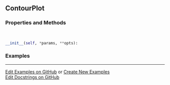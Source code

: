 ## <a id="McUtils.Plots.Plots.ContourPlot">ContourPlot</a>


### Properties and Methods
<a id="McUtils.Plots.Plots.ContourPlot.__init__" class="docs-object-method">&nbsp;</a>
```python
__init__(self, *params, **opts): 
```

### Examples


___

[Edit Examples on GitHub](https://github.com/McCoyGroup/References/edit/gh-pages/Documentation/examples/McUtils/Plots/Plots/ContourPlot.md) or 
[Create New Examples](https://github.com/McCoyGroup/References/new/gh-pages/?filename=Documentation/examples/McUtils/Plots/Plots/ContourPlot.md) <br/>
[Edit Docstrings on GitHub](https://github.com/McCoyGroup/McUtils/edit/master/Plots/Plots.py?message=Update%20Docs)